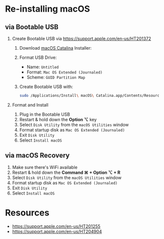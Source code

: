 # Re-installing macOS

## via Bootable USB

1. Create Bootable USB via https://support.apple.com/en-us/HT201372

   1. Download [macOS Catalina](https://apps.apple.com/us/app/macos-catalina/id1466841314?mt=12) Installer:

   2. Format USB Drive:
      + Name: `Untitled`
      + Format: `Mac OS Extended (Journaled)`
      + Scheme: `GUID Partition Map`

   3.  Create Bootable USB with:
        ``` zsh
        sudo /Applications/Install\ macOS\ Catalina.app/Contents/Resources/createinstallmedia --volume /Volumes/Untitled
        ```

2. Format and Install

   1. Plug in the Bootable USB
   2. Restart & hold down the **Option ⌥** key
   4. Select `Disk Utility` from the `macOS Utilities` window
   5. Format startup disk as `Mac OS Extended (Journaled)`
   6. Exit `Disk Utility`
   7. Select `Install macOS`


## via macOS Recovery

   1. Make sure there's WiFi available
   2. Restart & hold down the **Command ⌘ + Option ⌥ + R**
   3. Select `Disk Utility` from the `macOS Utilities` window
   4. Format startup disk as `Mac OS Extended (Journaled)`
   5. Exit `Disk Utility`
   6. Select `Install macOS`

# Resources

+ https://support.apple.com/en-us/HT201255
+ https://support.apple.com/en-us/HT204904
